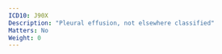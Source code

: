 ```yaml
---
ICD10: J90X
Description: "Pleural effusion, not elsewhere classified"
Matters: No
Weight: 0
---
```

